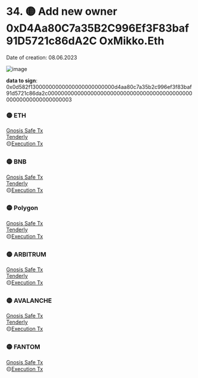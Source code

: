 
# 34. 🟡 Add new owner 0xD4Aa80C7a35B2C996Ef3F83baf91D5721c86dA2C OxMikko.Eth
Date of creation: 08.06.2023

![image](https://github.com/debridge-finance/multisig-evm-transactions/assets/29544129/935540ae-25bb-4694-8786-ddb9cc8d37de)

**data to sign**: 0x0d582f13000000000000000000000000d4aa80c7a35b2c996ef3f83baf91d5721c86da2c0000000000000000000000000000000000000000000000000000000000000003  

### 🟡 ETH  
[Gnosis Safe Tx](https://app.safe.global/transactions/tx?id=multisig_0x6bec1faF33183e1Bc316984202eCc09d46AC92D5_0xef06b15ac04f39f717c255e5541545689a9a2f243ff4d5f82dde579876280088&safe=eth:0x6bec1faF33183e1Bc316984202eCc09d46AC92D5)  
[Tenderly](https://dashboard.tenderly.co/public/safe/safe-apps/simulator/e0575853-7538-4ce6-9a5d-2b6d6d220c58)  
🟡[Execution Tx]()  

### 🟡 BNB   
[Gnosis Safe Tx](https://app.safe.global/transactions/tx?id=multisig_0xA52842cD43fA8c4B6660E443194769531d45b265_0xb8d3cccaf6bd484b4feec507cfc84dc6e6b808bad6529f95445c9e7144804140&safe=bnb:0xA52842cD43fA8c4B6660E443194769531d45b265)  
[Tenderly](https://dashboard.tenderly.co/public/safe/safe-apps/simulator/beada663-189c-4ad5-812f-045664221334)  
🟡[Execution Tx]()  

### 🟡 Polygon   
[Gnosis Safe Tx](https://app.safe.global/transactions/tx?id=multisig_0xA52842cD43fA8c4B6660E443194769531d45b265_0xac2b3cd0cafb479b9f5231e69b05da9a31cd94d86f09c320d79988b731fa642f&safe=matic%3A0xA52842cD43fA8c4B6660E443194769531d45b265)  
[Tenderly](https://dashboard.tenderly.co/public/safe/safe-apps/simulator/6478baed-0d64-445d-b8b4-95f7902d290b)  
🟡[Execution Tx]()  

### 🟡 ARBITRUM   
[Gnosis Safe Tx](https://app.safe.global/transactions/tx?id=multisig_0xA52842cD43fA8c4B6660E443194769531d45b265_0x895386671e9cf7fdda0879b6ae303fd0817d29520f8b0e316a6abb1db7799918&safe=arb1:0xA52842cD43fA8c4B6660E443194769531d45b265)  
[Tenderly](https://dashboard.tenderly.co/public/safe/safe-apps/simulator/c09c8580-381a-439c-97d7-ba2eb2f48075)  
🟡[Execution Tx]()  

### 🟡  AVALANCHE  
[Gnosis Safe Tx](https://app.safe.global/transactions/tx?id=multisig_0x8AC842e8f3be6BF67ccfdC87CE3F98D635008Ef0_0xf1cd63b70f737ef622dc90e39d9736f04c6d2851eee8651529012cd9819543ff&safe=avax:0x8AC842e8f3be6BF67ccfdC87CE3F98D635008Ef0)  
[Tenderly](https://dashboard.tenderly.co/public/safe/safe-apps/simulator/390179fd-8869-4914-b82e-6948bc9aaaab)  
🟡[Execution Tx]()  

### 🟡 FANTOM  
[Gnosis Safe Tx](https://safe.fantom.network/ftm:0xA52842cD43fA8c4B6660E443194769531d45b265/transactions/multisig_0xA52842cD43fA8c4B6660E443194769531d45b265_0x58d645b4649a3f1fb0168245a1d6878b81ba2cab41f93c408676a02a9089e7ad)  
🟡[Execution Tx]()  

